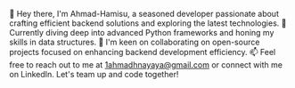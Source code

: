 👋 Hey there, I'm Ahmad-Hamisu, a seasoned developer passionate about crafting efficient backend solutions and exploring the latest technologies. 🌱 Currently diving deep into advanced Python frameworks and honing my skills in data structures. 💞️ I'm keen on collaborating on open-source projects focused on enhancing backend development efficiency. 📫 Feel free to reach out to me at 1ahmadhnayaya@gmail.com or connect with me on LinkedIn. Let's team up and code together!
<!---
Ahmad-Hamisu/Ahmad-Hamisu is a ✨ special ✨ repository because its `README.md` (this file) appears on your GitHub profile.
You can click the Preview link to take a look at your changes.
--->
